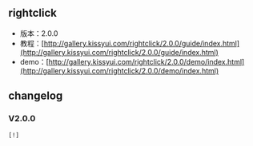 ## rightclick

* 版本：2.0.0
* 教程：[http://gallery.kissyui.com/rightclick/2.0.0/guide/index.html](http://gallery.kissyui.com/rightclick/2.0.0/guide/index.html)
* demo：[http://gallery.kissyui.com/rightclick/2.0.0/demo/index.html](http://gallery.kissyui.com/rightclick/2.0.0/demo/index.html)

## changelog

### V2.0.0

    [!]


